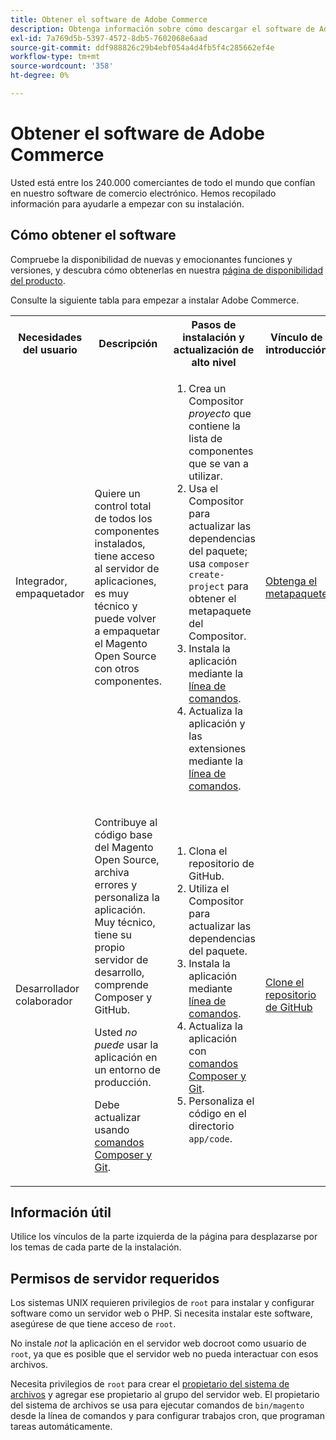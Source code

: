 ```yaml
---
title: Obtener el software de Adobe Commerce
description: Obtenga información sobre cómo descargar el software de Adobe Commerce.
exl-id: 7a769d5b-5397-4572-8db5-7602068e6aad
source-git-commit: ddf988826c29b4ebf054a4d4fb5f4c285662ef4e
workflow-type: tm+mt
source-wordcount: '358'
ht-degree: 0%

---
```


# Obtener el software de Adobe Commerce

Usted está entre los 240.000 comerciantes de todo el mundo que confían en nuestro software de comercio electrónico. Hemos recopilado información para ayudarle a empezar con su instalación.

## Cómo obtener el software

Compruebe la disponibilidad de nuevas y emocionantes funciones y versiones, y descubra cómo obtenerlas en nuestra [página de disponibilidad del producto](https://devdocs.magento.com/release/availability.html).

Consulte la siguiente tabla para empezar a instalar Adobe Commerce.

<table>
    <tbody>
        <tr>
            <th>Necesidades del usuario</th>
            <th>Descripción</th>
            <th>Pasos de instalación y actualización de alto nivel</th>
            <th>Vínculo de introducción</th>
        </tr>
    <tr>
        <td><p>Integrador, empaquetador</p></td>
        <td><p>Quiere un control total de todos los componentes instalados, tiene acceso al servidor de aplicaciones, es muy técnico y puede volver a empaquetar el Magento Open Source con otros componentes.</p>
        </td>
        <td><ol><li>Crea un Compositor <em>proyecto</em> que contiene la lista de componentes que se van a utilizar.</li>
            <li>Usa el Compositor para actualizar las dependencias del paquete; usa <code>composer create-project</code> para obtener el metapaquete del Compositor.</li>
            <li>Instala la aplicación mediante la <a href="../advanced.md">línea de comandos</a>.</li>
        <li>Actualiza la aplicación y las extensiones mediante la <a href="../../upgrade/implementation/perform-upgrade.md">línea de comandos</a>.</li></ol></td>
        <td><p><a href="../composer.md">Obtenga el metapaquete</a></p></td>
    </tr>
    <tr>
        <td><p>Desarrollador colaborador</p></td>
        <td><p>Contribuye al código base del Magento Open Source, archiva errores y personaliza la aplicación. Muy técnico, tiene su propio servidor de desarrollo, comprende Composer y GitHub.</p>
            <p>Usted <em>no puede</em> usar la aplicación en un entorno de producción.</p>
      <p>Debe actualizar usando <a href="../../upgrade/developer/git-installs.md">comandos Composer y Git</a>.</p></td>
        <td><ol><li>Clona el repositorio de GitHub.</li>
            <li>Utiliza el Compositor para actualizar las dependencias del paquete.</li>
            <li>Instala la aplicación mediante <a href="../advanced.md">línea de comandos</a>.</li>
            <li>Actualiza la aplicación con <a href="../../upgrade/developer/git-installs.md">comandos Composer y Git</a>.</li>
            <li>Personaliza el código en el directorio <code>app/code</code>.</li></ol></td>
        <td><p><a href="https://developer.adobe.com/commerce/contributor/guides/install/clone-repository/">Clone el repositorio de GitHub</a></p></td>
    </tr>
    </tbody>
</table>

## Información útil

Utilice los vínculos de la parte izquierda de la página para desplazarse por los temas de cada parte de la instalación.

## Permisos de servidor requeridos

Los sistemas UNIX requieren privilegios de `root` para instalar y configurar software como un servidor web o PHP. Si necesita instalar este software, asegúrese de que tiene acceso de `root`.

No instale *not* la aplicación en el servidor web docroot como usuario de `root`, ya que es posible que el servidor web no pueda interactuar con esos archivos.

Necesita privilegios de `root` para crear el [propietario del sistema de archivos](file-system/overview.md) y agregar ese propietario al grupo del servidor web. El propietario del sistema de archivos se usa para ejecutar comandos de `bin/magento` desde la línea de comandos y para configurar trabajos cron, que programan tareas automáticamente.
